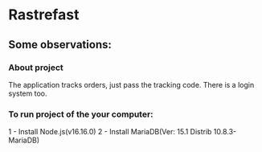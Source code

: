 # Rastrefast 

## Some observations: 

### About project

The application tracks orders, just pass the tracking code. There is a login system too.

### To run project of the your computer: 

1 - Install Node.js(v16.16.0)
2 - Install MariaDB(Ver: 15.1 Distrib 10.8.3-MariaDB) 

